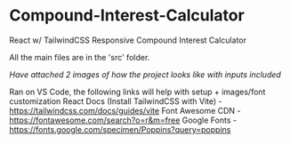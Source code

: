 # Compound-Interest-Calculator
React w/ TailwindCSS Responsive Compound Interest Calculator

All the main files are in the 'src' folder.

*Have attached 2 images of how the project looks like with inputs included*

Ran on VS Code, the following links will help with setup + images/font customization
React Docs (Install TailwindCSS with Vite) - https://tailwindcss.com/docs/guides/vite
Font Awesome CDN - https://fontawesome.com/search?o=r&m=free
Google Fonts - https://fonts.google.com/specimen/Poppins?query=poppins
